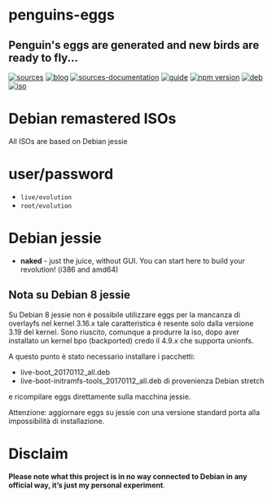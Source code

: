 penguins-eggs
=============

## Penguin&#39;s eggs are generated and new birds are ready to fly...
[![sources](https://img.shields.io/badge/github-sources-blue)](https://github.com/pieroproietti/penguins-eggs)
[![blog](https://img.shields.io/badge/blog-penguin's%20eggs-blue)](https://penguins-eggs.net)
[![sources-documentation](https://img.shields.io/badge/sources-documentation-blue)](https://penguins-eggs.net/sources-documentation/index.html)
[![guide](https://img.shields.io/badge/guide-penguin's%20eggs-blue)](https://penguins-eggs.net/book/)
[![npm version](https://img.shields.io/npm/v/penguins-eggs.svg)](https://npmjs.org/package/penguins-eggs)
[![deb](https://img.shields.io/badge/deb-packages-orange)](https://sourceforge.net/projects/penguins-eggs/files/packages-deb)
[![iso](https://img.shields.io/badge/iso-images-orange)](https://sourceforge.net/projects/penguins-eggs/files/iso)

# Debian remastered ISOs

All ISOs are based on Debian jessie

# user/password
* ```live/evolution```
* ```root/evolution```

# Debian jessie

* **naked** - just the juice, without GUI. You can start here to build your revolution! (i386 and amd64)

## Nota su Debian 8 jessie
Su Debian 8 jessie non è possibile utilizzare eggs per la mancanza di overlayfs nel kernel 3.16.x tale caratteristica è resente solo dalla versione 3.19 del kernel. Sono riuscito, comunque a produrre la iso, dopo aver installato un kernel bpo (backported) credo il 4.9.x che supporta unionfs.

A questo punto è stato necessario installare i pacchetti:
* live-boot_20170112_all.deb
* live-boot-initramfs-tools_20170112_all.deb
di provenienza Debian stretch

e ricompilare eggs direttamente sulla macchina jessie.

Attenzione: aggiornare eggs su jessie con una versione standard porta alla impossibilità di installazione. 

# Disclaim
__Please note what this project is in no way connected to Debian in any official way, it’s just my personal experiment__.


